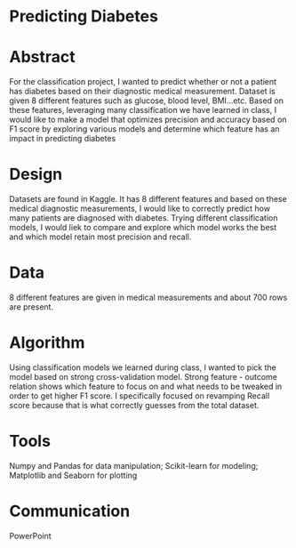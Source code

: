 # Predicting Diabetes

# Abstract
For the classification project, I wanted to predict whether or not a patient has diabetes based on their diagnostic medical measurement. Dataset is given 8 different features such as glucose, blood level, BMI...etc. Based on these features, leveraging many classification we have learned in class, I would like to make a model that optimizes precision and accuracy based on F1 score by exploring various models and determine which feature has an impact in predicting diabetes

# Design
Datasets are found in Kaggle. It has 8 different features and based on these medical diagnostic measurements, I would like to correctly predict how many patients are diagnosed with diabetes. Trying different classification models, I would liek to compare and explore which model works the best and which model retain most precision and recall. 

# Data
8 different features are given in medical measurements and about 700 rows are present. 

# Algorithm
Using classification models we learned during class, I wanted to pick the model based on strong cross-validation model. Strong feature - outcome relation shows which feature to focus on and what needs to be tweaked in order to get higher F1 score. I specifically focused on revamping Recall score because that is what correctly guesses from the total dataset. 

# Tools
Numpy and Pandas for data manipulation;
Scikit-learn for modeling;
Matplotlib and Seaborn for plotting

# Communication
PowerPoint
